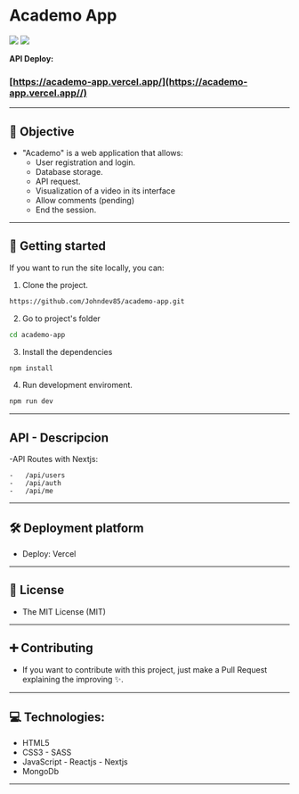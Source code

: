 # Academo App

![](https://i.imgur.com/HzWfWkb.png)
![](https://i.imgur.com/v44RTtN.png)

**API Deploy:**

### [https://academo-app.vercel.app/](https://academo-app.vercel.app//)

---

## 🎯 Objective

-   "Academo" is a web application that allows:
    -   User registration and login.
    -   Database storage.
    -   API request.
    -   Visualization of a video in its interface
    -   Allow comments (pending)
    -   End the session.

---

## 🚀 Getting started

If you want to run the site locally, you can:

1. Clone the project.

```bash
https://github.com/Johndev85/academo-app.git
```

2. Go to project's folder

```bash
cd academo-app
```

3. Install the dependencies

```bash
npm install
```

4. Run development enviroment.

```bash
npm run dev
```

---

## API - Descripcion

-API Routes with Nextjs:

    -   /api/users
    -   /api/auth
    -   /api/me

---

## 🛠 Deployment platform

-   Deploy: Vercel

---

## 🧾 License

-   The MIT License (MIT)

---

## ➕ Contributing

-   If you want to contribute with this project, just make a Pull Request explaining the improving ✨.

---

## 💻 Technologies:

-   HTML5
-   CSS3 - SASS
-   JavaScript - Reactjs - Nextjs
-   MongoDb

---
